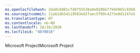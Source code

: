```yaml
---
ms.openlocfilehash: 2da0c6881cfd8f55538a0e020bb779d4965c9368
ms.sourcegitcommit: 11a61db54119503e82faec5f99c4273e8d1247e5
ms.translationtype: HT
ms.contentlocale: nb-NO
ms.lasthandoff: 10/16/2020
ms.locfileid: "4070016"
---
```

<span data-ttu-id="66268-101">Microsoft Project</span><span class="sxs-lookup"><span data-stu-id="66268-101">Microsoft Project</span></span>